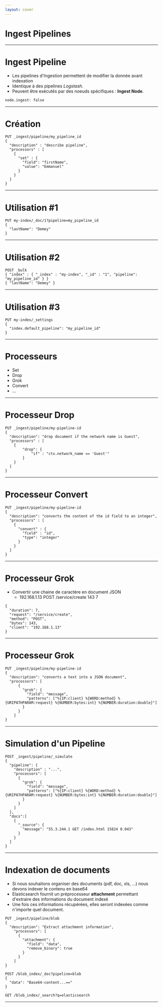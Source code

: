 ```yaml
---
layout: cover
---
```


# Ingest Pipelines

---

# Ingest Pipeline

* Les pipelines d'Ingestion permettent de modifier la donnée avant indexation
* Identique à des pipelines *Logstash*.
* Peuvent être exécutés par des noeuds spécifiques : **Ingest Node**.

```
node.ingest: false
```

---

# Création

```
PUT _ingest/pipeline/my_pipeline_id
{
  "description" : "describe pipeline",
  "processors" : [
    {
      "set" : {
        "field": "firstName",
        "value": "Emmanuel"
      }
    }
  ]
}
```

---

# Utilisation #1

```
PUT my-index/_doc/1?pipeline=my_pipeline_id
{
  "lastName": "Demey"
}
```

---

# Utilisation #2

```
POST _bulk
{ "index" : { "_index" : "my-index", "_id" : "1", "pipeline": "my_pipeline_id" } }
{ "lastName": "Demey" }
```

---

# Utilisation #3

```
PUT my-index/_settings
{
  "index.default_pipeline": "my_pipeline_id"
}
```

---

# Processeurs

* Set
* Drop
* Grok
* Convert
* ...

---

# Processeur Drop

```
PUT _ingest/pipeline/my-pipeline-id
{
  "description": "drop document if the network name is Guest",
  "processors" : [
    {
        "drop": {
            "if" : "ctx.network_name == 'Guest'"
        }
    }
  ]
}
```

---

# Processeur Convert

```
PUT _ingest/pipeline/my-pipeline-id
{
  "description": "converts the content of the id field to an integer",
  "processors" : [
    {
      "convert" : {
        "field" : "id",
        "type": "integer"
      }
    }
  ]
}
```

---

# Processeur Grok

* Convertir une chaine de caractère en document JSON
    * 192.168.1.13 POST /service/create 143 7

```
{
  "duration": 7,
  "request": "/service/create",
  "method": "POST",
  "bytes": 143,
  "client": "192.168.1.13"
}
```

---

# Processeur Grok

```
PUT _ingest/pipeline/my-pipeline-id
{
  "description": "converts a text into a JSON document",
  "processors": [
      {
        "grok": {
          "field": "message",
          "patterns": ["%{IP:client} %{WORD:method} %{URIPATHPARAM:request} %{NUMBER:bytes:int} %{NUMBER:duration:double}"]
        }
      }
    ]
}
```

---

# Simulation d'un Pipeline

```
POST _ingest/pipeline/_simulate
{
  "pipeline": {
    "description" : "...",
    "processors": [
      {
        "grok": {
          "field": "message",
          "patterns": ["%{IP:client} %{WORD:method} %{URIPATHPARAM:request} %{NUMBER:bytes:int} %{NUMBER:duration:double}"]
        }
      }
    ]
  },
  "docs":[
    {
      "_source": {
        "message": "55.3.244.1 GET /index.html 15824 0.043"
      }
    }
  ]
}
```

---

# Indexation de documents

* Si nous souhaitons organiser des documents (pdf, doc, xls, ...) nous devons indexer le contenu en base64
* Elasticsearch fournit un préprocesseur **attachment** permettant d'extraire des informations du document indexé
* Une fois ces informations récupérées, elles seront indexées comme n'importe quel document.

```
PUT _ingest/pipeline/blob
{
  "description": "Extract attachment information",
    "processors": [
      {
        "attachment": {
          "field": "data",
          "remove_binary": true
        }
      }
    ]
}

POST /blob_index/_doc?pipeline=blob
{
  "data": "Base64-content...=="
}

GET /blob_index/_search?q=elasticsearch
```

---
